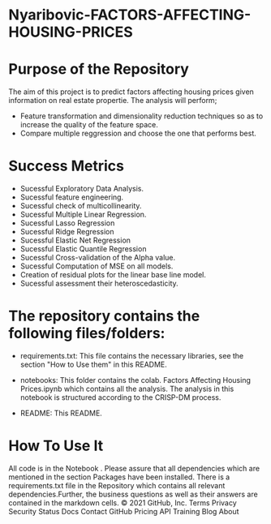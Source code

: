 # Nyaribovic-FACTORS-AFFECTING-HOUSING-PRICES
# Purpose of the Repository

The aim of this project is to predict factors affecting housing prices given information on real estate propertie. 
The analysis will perform;

* Feature transformation and dimensionality reduction techniques so as to increase the quality of the feature space.
* Compare multiple reggression and choose the one that performs best.


# Success Metrics

* Sucessful Exploratory Data Analysis.
* Sucessful feature engineering.
* Sucessful check of multicollinearity.
* Sucessful Multiple Linear Regression.
* Sucessful Lasso Regression
* Sucessful Ridge Regression
* Sucessful Elastic Net Regression
* Sucessful Elastic Quantile Regression
* Sucessful Cross-validation of the Alpha value.
* Sucessful Computation of MSE on all models.
* Creation of residual plots for the linear base line model.
* Sucessful assessment their heteroscedasticity.

# The repository contains the following files/folders:

* requirements.txt: This file contains the necessary libraries, see the section "How to Use them" in this README.

* notebooks: This folder contains the colab. Factors Affecting Housing Prices.ipynb which contains all the analysis. The analysis in this notebook is structured according to the CRISP-DM process.
 
* README: This README.

# How To Use It

All code is in the  Notebook . Please assure that all dependencies which are mentioned in the section Packages have been installed. There is a requirements.txt file in the Repository which contains all relevant dependencies.Further, the business questions as well as their answers are contained in the  markdown cells.
© 2021 GitHub, Inc.
Terms
Privacy
Security
Status
Docs
Contact GitHub
Pricing
API
Training
Blog
About
